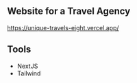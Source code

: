 ## Website for a Travel Agency
https://unique-travels-eight.vercel.app/

## Tools

<ul>
<li>NextJS</li>
<li>Tailwind</li>
</ul>
